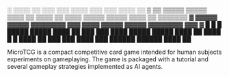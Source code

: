 ░  ░░░░  ░░        ░░░      ░░░       ░░░░      ░░░        ░░░      ░░░░      ░░
▒   ▒▒   ▒▒▒▒▒  ▒▒▒▒▒  ▒▒▒▒  ▒▒  ▒▒▒▒  ▒▒  ▒▒▒▒  ▒▒▒▒▒  ▒▒▒▒▒  ▒▒▒▒  ▒▒  ▒▒▒▒▒▒▒
▓        ▓▓▓▓▓  ▓▓▓▓▓  ▓▓▓▓▓▓▓▓       ▓▓▓  ▓▓▓▓  ▓▓▓▓▓  ▓▓▓▓▓  ▓▓▓▓▓▓▓▓  ▓▓▓   ▓
█  █  █  █████  █████  ████  ██  ███  ███  ████  █████  █████  ████  ██  ████  █
█  ████  ██        ███      ███  ████  ███      ██████  ██████      ████      ██
                                                                                

MicroTCG is a compact competitive card game intended for human subjects experiments on gameplaying. The game is packaged with a tutorial and several gameplay strategies implemented as AI agents.
